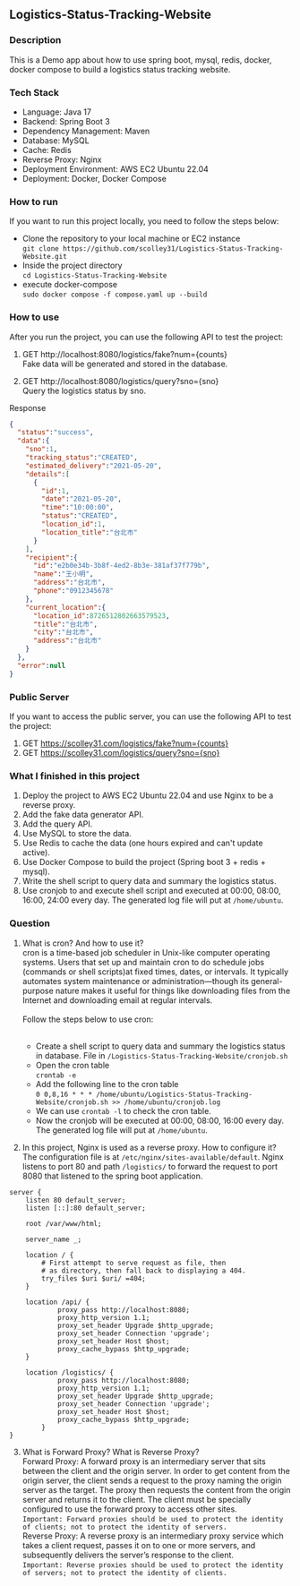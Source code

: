 ## Logistics-Status-Tracking-Website

### Description
This is a Demo app about how to use spring boot, mysql, redis, docker, docker compose to build a logistics status tracking website.

### Tech Stack
- Language: Java 17
- Backend: Spring Boot 3
- Dependency Management: Maven
- Database: MySQL
- Cache: Redis
- Reverse Proxy: Nginx
- Deployment Environment: AWS EC2 Ubuntu 22.04
- Deployment: Docker, Docker Compose

### How to run
If you want to run this project locally, you need to follow the steps below:

- Clone the repository to your local machine or EC2 instance <br>
`git clone https://github.com/scolley31/Logistics-Status-Tracking-Website.git`
- Inside the project directory <br>
`cd Logistics-Status-Tracking-Website`
- execute docker-compose <br>
`sudo docker compose -f compose.yaml up --build`

### How to use
After you run the project, you can use the following API to test the project: <br>
1. GET http://localhost:8080/logistics/fake?num={counts} <br>
Fake data will be generated and stored in the database.


2. GET http://localhost:8080/logistics/query?sno={sno} <br>
Query the logistics status by sno. <br>

Response
```json
{
  "status":"success",
  "data":{
    "sno":1,
    "tracking_status":"CREATED",
    "estimated_delivery":"2021-05-20",
    "details":[
      {
        "id":1,
        "date":"2021-05-20",
        "time":"10:00:00",
        "status":"CREATED",
        "location_id":1,
        "location_title":"台北市"
      }
    ],
    "recipient":{
      "id":"e2b0e34b-3b8f-4ed2-8b3e-381af37f779b",
      "name":"王小明",
      "address":"台北市",
      "phone":"0912345678"
    },
    "current_location":{
      "location_id":8726512802663579523,
      "title":"台北市",
      "city":"台北市",
      "address":"台北市"
    }
  },
  "error":null
}
```

### Public Server
If you want to access the public server, you can use the following API to test the project:
1. GET https://scolley31.com/logistics/fake?num={counts} <br>
2. GET https://scolley31.com/logistics/query?sno={sno} <br>

### What I finished in this project
1. Deploy the project to AWS EC2 Ubuntu 22.04 and use Nginx to be a reverse proxy.
2. Add the fake data generator API.
3. Add the query API.
4. Use MySQL to store the data.
5. Use Redis to cache the data (one hours expired and can't update active).
6. Use Docker Compose to build the project (Spring boot 3 + redis + mysql).
7. Write the shell script to query data and summary the logistics status.
8. Use cronjob to and execute shell script and executed at 00:00, 08:00, 16:00, 24:00 every day. 
The generated log file will put at `/home/ubuntu`.

### Question
1. What is cron? And how to use it? <br>
cron is a time-based job scheduler in Unix-like computer operating systems. Users that set up and maintain cron to do schedule jobs (commands or shell scripts)at fixed times, dates, or intervals. It typically automates system maintenance or administration—though its general-purpose nature makes it useful for things like downloading files from the Internet and downloading email at regular intervals. <br><br>
Follow the steps below to use cron: <br><br>
    - Create a shell script to query data and summary the logistics status in database. File in
      `/Logistics-Status-Tracking-Website/cronjob.sh`
    - Open the cron table <br>
       `crontab -e` <br>
    - Add the following line to the cron table <br>
       `0 0,8,16 * * * /home/ubuntu/Logistics-Status-Tracking-Website/cronjob.sh >> /home/ubuntu/cronjob.log` <br>
    - We can use `crontab -l` to check the cron table. <br>
    - Now the cronjob will be executed at 00:00, 08:00, 16:00 every day. The generated log file will put at `/home/ubuntu`. <br>

2. In this project, Nginx is used as a reverse proxy. How to configure it? <br>
The configuration file is at `/etc/nginx/sites-available/default`. Nginx listens to port 80 and path `/logistics/` to forward the request to port 8080 that listened to the spring boot application. <br>
```
server {
	listen 80 default_server;
	listen [::]:80 default_server;

	root /var/www/html;

	server_name _;

	location / {
		# First attempt to serve request as file, then
		# as directory, then fall back to displaying a 404.
		try_files $uri $uri/ =404;
	}

	location /api/ {
            proxy_pass http://localhost:8080; 
            proxy_http_version 1.1;
            proxy_set_header Upgrade $http_upgrade;
            proxy_set_header Connection 'upgrade';
            proxy_set_header Host $host;
            proxy_cache_bypass $http_upgrade;
	}

	location /logistics/ {
            proxy_pass http://localhost:8080;
            proxy_http_version 1.1;
            proxy_set_header Upgrade $http_upgrade;
            proxy_set_header Connection 'upgrade';
            proxy_set_header Host $host;
            proxy_cache_bypass $http_upgrade;
        }
}
```

3. What is Forward Proxy? What is Reverse Proxy? <br>
Forward Proxy: A forward proxy is an intermediary server that sits between the client and the origin server. In order to get content from the origin server, the client sends a request to the proxy naming the origin server as the target. The proxy then requests the content from the origin server and returns it to the client. The client must be specially configured to use the forward proxy to access other sites. <br>
```Important: Forward proxies should be used to protect the identity of clients; not to protect the identity of servers.``` <br>
Reverse Proxy: A reverse proxy is an intermediary proxy service which takes a client request, passes it on to one or more servers, and subsequently delivers the server’s response to the client.<br>
```Important: Reverse proxies should be used to protect the identity of servers; not to protect the identity of clients.``` <br>

